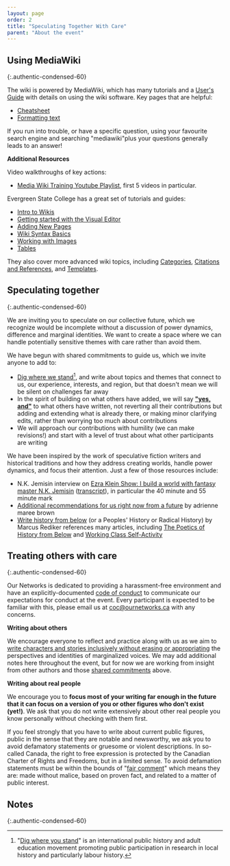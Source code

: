 ```yaml
---
layout: page
order: 2
title: "Speculating Together With Care"
parent: "About the event"
---
```


## Using MediaWiki
{:.authentic-condensed-60}

The wiki is powered by MediaWiki, which has many tutorials and a [User's Guide](https://www.mediawiki.org/wiki/Special:MyLanguage/Help:Contents) with details on using the wiki software. Key pages that are helpful:

- [Cheatsheet](https://www.mediawiki.org/wiki/Cheatsheet)
- [Formatting text](https://www.mediawiki.org/wiki/Help:Formatting)

If you run into trouble, or have a specific question, using your favourite search engine and searching "mediawiki"plus your questions generally leads to an answer!

**Additional Resources**

Video walkthroughs of key actions:

- [Media Wiki Training Youtube Playlist](https://www.youtube.com/playlist?list=PL4exFJC-GCqYn33R4XPxLvLBaaN6AFHge), first 5 videos in particular.

Evergreen State College has a great set of tutorials and guides:

- [Intro to Wikis](https://helpwiki.evergreen.edu/wiki/index.php/Intro_to_Wikis)
- [Getting started with the Visual Editor](https://helpwiki.evergreen.edu/wiki/index.php/Visual_Editor_-_Mediawiki)
- [Adding New Pages](https://helpwiki.evergreen.edu/wiki/index.php/Adding_New_Pages_-_Mediawiki)
- [Wiki Syntax Basics](https://helpwiki.evergreen.edu/wiki/index.php/Editing_Basics_-_Mediawiki)
- [Working with Images](https://helpwiki.evergreen.edu/wiki/index.php/Images_-_Mediawiki)
- [Tables](https://helpwiki.evergreen.edu/wiki/index.php/Tables_-_Mediawiki)

They also cover more advanced wiki topics, including [Categories](https://helpwiki.evergreen.edu/wiki/index.php/Categories_-_Mediawiki), [Citations and References](https://helpwiki.evergreen.edu/wiki/index.php/References_-_Mediawiki), and [Templates](https://helpwiki.evergreen.edu/wiki/index.php/Templates_-_Mediawiki).

## Speculating together
{:.authentic-condensed-60}

We are inviting you to speculate on our collective future, which we recognize would be incomplete without a discussion of power dynamics, difference and marginal identities. We want to create a space where we can handle potentially sensitive themes with care rather than avoid them.

We have begun with shared commitments to guide us, which we invite anyone to add to:

- [Dig where we stand](https://en.wikipedia.org/wiki/Dig_Where_You_Stand_movement)[^1], and write about topics and themes that connect to us, our experience, interests, and region, but that doesn't mean we will be silent on challenges far away
- In the spirit of building on what others have added, we will say **["yes, and"](https://greenlightimprov.com/what-does-yes-and-in-improv-really-mean/)** to what others have written, not reverting all their contributions but adding and extending what is already there, or making minor clarifying edits, rather than worrying too much about contributions
- We will approach our contributions with humility (we can make revisions!) and start with a level of trust about what other participants are writing

We have been inspired by the work of speculative fiction writers and historical traditions and how they address creating worlds, handle power dynamics, and focus their attention. Just a few of those resources include:

- N.K. Jemisin interview on [Ezra Klein Show: I build a world with fantasy master N.K. Jemisin](https://art19.com/shows/the-ezra-klein-show/episodes/34703ccd-ae41-4d54-9197-344acd5699af) ([transcript](https://www.slowbloom.com/blog/2019/02/nk-jemisin-building-a-world/)), in particular the 40 minute and 55 minute mark
- [Additional recommendations for us right now from a future](https://humansandnature.org/additional-recommendations-for-us-right-now-from-a-future/) by adrienne maree brown
- [Write history from below](https://www.marcusrediker.com/how-to-write-history-from-below-graduate/) (or a Peoples' History or Radical History) by Marcus Rediker references many articles, including [The Poetics of History from Below](https://www.historians.org/research-and-publications/perspectives-on-history/september-2010/the-poetics-of-history-from-below) and [Working Class Self-Activity](https://www.marxists.org/archive/rawick/1969/xx/self.html)

## Treating others with care
{:.authentic-condensed-60}

Our Networks is dedicated to providing a harassment-free environment and have an explicitly-documented [code of conduct](/code-of-conduct/) to communicate our expectations for conduct at the event. Every participant is expected to be familiar with this, please email us at [coc@ournetworks.ca](mailto:coc@ournetworks.ca) with any concerns.

**Writing about others**

We encourage everyone to reflect and practice along with us as we aim to [write characters and stories inclusively without erasing or appropriating](https://scriptanatomy.com/write-inclusively-without-appropriating/) the perspectives and identities of marginalized voices. We may add additional notes here throughout the event, but for now we are working from insight from other authors and those [shared commitments](#) above.

**Writing about real people**

We encourage you to **focus most of your writing far enough in the future that it can focus on a version of you or other figures who don't exist (yet!)**. We ask that you do not write extensively about other real people you know personally without checking with them first.

If you feel strongly that you have to write about current public figures, public in the sense that they are notable and newsworthy, we ask you to avoid defamatory statements or gruesome or violent descriptions. In so-called Canada, the right to free expression is protected by the Canadian Charter of Rights and Freedoms, but in a limited sense. To avoid defamation statements must be within the bounds of "[fair comment](https://www.cjfe.org/defamation_libel_and_slander_what_are_my_rights_to_free_expression)" which means they are: made without malice, based on proven fact, and related to a matter of public interest.

## Notes
{:.authentic-condensed-60}

[^1]: "[Dig where you stand](https://en.wikipedia.org/wiki/Dig_Where_You_Stand_movement)" is an international public history and adult education movement promoting public participation in research in local history and particularly labour history.
